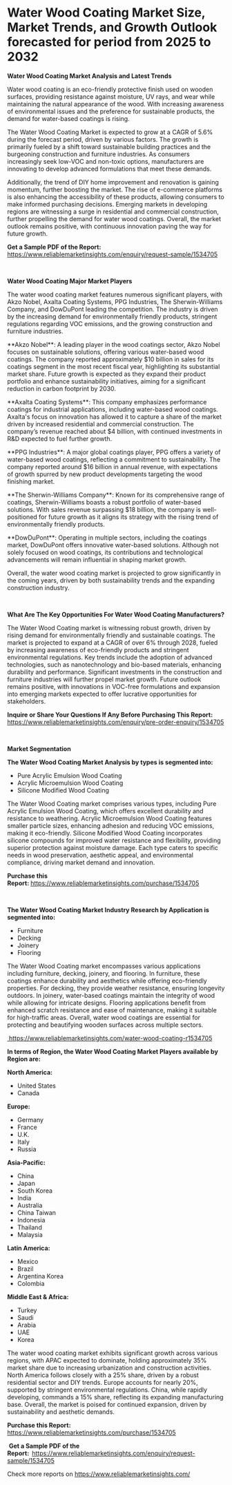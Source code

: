 <p><h1>Water Wood Coating Market Size, Market Trends, and Growth Outlook forecasted for period from 2025 to 2032</h1></p><p><strong>Water Wood Coating Market Analysis and Latest Trends</strong></p>
<p><p>Water wood coating is an eco-friendly protective finish used on wooden surfaces, providing resistance against moisture, UV rays, and wear while maintaining the natural appearance of the wood. With increasing awareness of environmental issues and the preference for sustainable products, the demand for water-based coatings is rising.</p><p>The Water Wood Coating Market is expected to grow at a CAGR of 5.6% during the forecast period, driven by various factors. The growth is primarily fueled by a shift toward sustainable building practices and the burgeoning construction and furniture industries. As consumers increasingly seek low-VOC and non-toxic options, manufacturers are innovating to develop advanced formulations that meet these demands. </p><p>Additionally, the trend of DIY home improvement and renovation is gaining momentum, further boosting the market. The rise of e-commerce platforms is also enhancing the accessibility of these products, allowing consumers to make informed purchasing decisions. Emerging markets in developing regions are witnessing a surge in residential and commercial construction, further propelling the demand for water wood coatings. Overall, the market outlook remains positive, with continuous innovation paving the way for future growth.</p></p>
<p><strong>Get a Sample PDF of the Report:&nbsp;</strong> <a href="https://www.reliablemarketinsights.com/enquiry/request-sample/1534705?utm_campaign=3267&utm_medium=2&utm_source=Github&utm_content=ia&utm_term=03042025&utm_id=water-wood-coating">https://www.reliablemarketinsights.com/enquiry/request-sample/1534705</a></p>
<p>&nbsp;</p>
<p><strong>Water Wood Coating Major Market Players</strong></p>
<p><p>The water wood coating market features numerous significant players, with Akzo Nobel, Axalta Coating Systems, PPG Industries, The Sherwin-Williams Company, and DowDuPont leading the competition. The industry is driven by the increasing demand for environmentally friendly products, stringent regulations regarding VOC emissions, and the growing construction and furniture industries.</p><p>**Akzo Nobel**: A leading player in the wood coatings sector, Akzo Nobel focuses on sustainable solutions, offering various water-based wood coatings. The company reported approximately $10 billion in sales for its coatings segment in the most recent fiscal year, highlighting its substantial market share. Future growth is expected as they expand their product portfolio and enhance sustainability initiatives, aiming for a significant reduction in carbon footprint by 2030.</p><p>**Axalta Coating Systems**: This company emphasizes performance coatings for industrial applications, including water-based wood coatings. Axalta's focus on innovation has allowed it to capture a share of the market driven by increased residential and commercial construction. The company’s revenue reached about $4 billion, with continued investments in R&D expected to fuel further growth.</p><p>**PPG Industries**: A major global coatings player, PPG offers a variety of water-based wood coatings, reflecting a commitment to sustainability. The company reported around $16 billion in annual revenue, with expectations of growth spurred by new product developments targeting the wood finishing market.</p><p>**The Sherwin-Williams Company**: Known for its comprehensive range of coatings, Sherwin-Williams boasts a robust portfolio of water-based solutions. With sales revenue surpassing $18 billion, the company is well-positioned for future growth as it aligns its strategy with the rising trend of environmentally friendly products.</p><p>**DowDuPont**: Operating in multiple sectors, including the coatings market, DowDuPont offers innovative water-based solutions. Although not solely focused on wood coatings, its contributions and technological advancements will remain influential in shaping market growth.</p><p>Overall, the water wood coating market is projected to grow significantly in the coming years, driven by both sustainability trends and the expanding construction industry.</p></p>
<p>&nbsp;</p>
<p><strong>What Are The Key Opportunities For Water Wood Coating Manufacturers?</strong></p>
<p><p>The Water Wood Coating market is witnessing robust growth, driven by rising demand for environmentally friendly and sustainable coatings. The market is projected to expand at a CAGR of over 6% through 2028, fueled by increasing awareness of eco-friendly products and stringent environmental regulations. Key trends include the adoption of advanced technologies, such as nanotechnology and bio-based materials, enhancing durability and performance. Significant investments in the construction and furniture industries will further propel market growth. Future outlook remains positive, with innovations in VOC-free formulations and expansion into emerging markets expected to offer lucrative opportunities for stakeholders.</p></p>
<p><strong>Inquire or Share Your Questions If Any Before Purchasing This Report:</strong> <a href="https://www.reliablemarketinsights.com/enquiry/pre-order-enquiry/1534705?utm_campaign=3267&utm_medium=2&utm_source=Github&utm_content=ia&utm_term=03042025&utm_id=water-wood-coating">https://www.reliablemarketinsights.com/enquiry/pre-order-enquiry/1534705</a></p>
<p>&nbsp;</p>
<p><strong>Market Segmentation</strong></p>
<p><strong>The Water Wood Coating Market Analysis by types is segmented into:</strong></p>
<p><ul><li>Pure Acrylic Emulsion Wood Coating</li><li>Acrylic Microemulsion Wood Coating</li><li>Silicone Modified Wood Coating</li></ul></p>
<p><p>The Water Wood Coating market comprises various types, including Pure Acrylic Emulsion Wood Coating, which offers excellent durability and resistance to weathering. Acrylic Microemulsion Wood Coating features smaller particle sizes, enhancing adhesion and reducing VOC emissions, making it eco-friendly. Silicone Modified Wood Coating incorporates silicone compounds for improved water resistance and flexibility, providing superior protection against moisture damage. Each type caters to specific needs in wood preservation, aesthetic appeal, and environmental compliance, driving market demand and innovation.</p></p>
<p><strong>Purchase this Report:&nbsp;</strong><a href="https://www.reliablemarketinsights.com/purchase/1534705?utm_campaign=3267&utm_medium=2&utm_source=Github&utm_content=ia&utm_term=03042025&utm_id=water-wood-coating">https://www.reliablemarketinsights.com/purchase/1534705</a></p>
<p>&nbsp;</p>
<p><strong>The Water Wood Coating Market Industry Research by Application is segmented into:</strong></p>
<p><ul><li>Furniture</li><li>Decking</li><li>Joinery</li><li>Flooring</li></ul></p>
<p><p>The Water Wood Coating market encompasses various applications including furniture, decking, joinery, and flooring. In furniture, these coatings enhance durability and aesthetics while offering eco-friendly properties. For decking, they provide weather resistance, ensuring longevity outdoors. In joinery, water-based coatings maintain the integrity of wood while allowing for intricate designs. Flooring applications benefit from enhanced scratch resistance and ease of maintenance, making it suitable for high-traffic areas. Overall, water wood coatings are essential for protecting and beautifying wooden surfaces across multiple sectors.</p></p>
<p><a href="https://www.reliablemarketinsights.com/water-wood-coating-r1534705?utm_campaign=3267&utm_medium=2&utm_source=Github&utm_content=ia&utm_term=03042025&utm_id=water-wood-coating">&nbsp;https://www.reliablemarketinsights.com/water-wood-coating-r1534705</a></p>
<p><strong>In terms of Region, the Water Wood Coating Market Players available by Region are:</strong></p>
<p>
    <p> <strong> North America: </strong>
        <ul>
            <li>United States</li>
            <li>Canada</li>
        </ul>
        </p> 
    <p> <strong> Europe: </strong>
        <ul>
            <li>Germany</li>
            <li>France</li>
            <li>U.K.</li>
            <li>Italy</li>
            <li>Russia</li>
        </ul>
        </p> 
    <p> <strong> Asia-Pacific: </strong>
        <ul>
            <li>China</li>
            <li>Japan</li>
            <li>South Korea</li>
            <li>India</li>
            <li>Australia</li>
            <li>China Taiwan</li>
            <li>Indonesia</li>
            <li>Thailand</li>
            <li>Malaysia</li>
        </ul>
        </p> 
    <p> <strong> Latin America: </strong>
        <ul>
            <li>Mexico</li>
            <li>Brazil</li>
            <li>Argentina Korea</li>
            <li>Colombia</li>
        </ul>
        </p> 
    <p> <strong> Middle East & Africa: </strong>
        <ul>
            <li>Turkey</li>
            <li>Saudi</li>
            <li>Arabia</li>
            <li>UAE</li>
            <li>Korea</li>
        </ul>
    </p>
    </p>
<p><p>The water wood coating market exhibits significant growth across various regions, with APAC expected to dominate, holding approximately 35% market share due to increasing urbanization and construction activities. North America follows closely with a 25% share, driven by a robust residential sector and DIY trends. Europe accounts for nearly 20%, supported by stringent environmental regulations. China, while rapidly developing, commands a 15% share, reflecting its expanding manufacturing base. Overall, the market is poised for continued expansion, driven by sustainability and aesthetic demands.</p></p>
<p><strong>Purchase this Report: </strong><a href="https://www.reliablemarketinsights.com/purchase/1534705?utm_campaign=3267&utm_medium=2&utm_source=Github&utm_content=ia&utm_term=03042025&utm_id=water-wood-coating">https://www.reliablemarketinsights.com/purchase/1534705</a></p>
<p>&nbsp;<strong>Get a Sample PDF of the Report:&nbsp;&nbsp;</strong><a href="https://www.reliablemarketinsights.com/enquiry/request-sample/1534705?utm_campaign=3267&utm_medium=2&utm_source=Github&utm_content=ia&utm_term=03042025&utm_id=water-wood-coating">https://www.reliablemarketinsights.com/enquiry/request-sample/1534705</a></p>
<p><strong></strong></p>
<p>Check more reports on <a href="https://www.reliablemarketinsights.com/?utm_campaign=3267&utm_medium=2&utm_source=Github&utm_content=ia&utm_term=03042025&utm_id=water-wood-coating">https://www.reliablemarketinsights.com/</a></p>